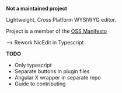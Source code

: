 **Not a maintained project**

Lightweight, Cross Platform WYSIWYG editor.

Project is a member of the [OSS Manifesto](http://ossmanifesto.org/)

--> Rework NicEdit in Typescript

**TODO**
* Only typescript
* Separate buttons in plugin files
* Angular X wrapper in separate repo
* Guide to contributing
